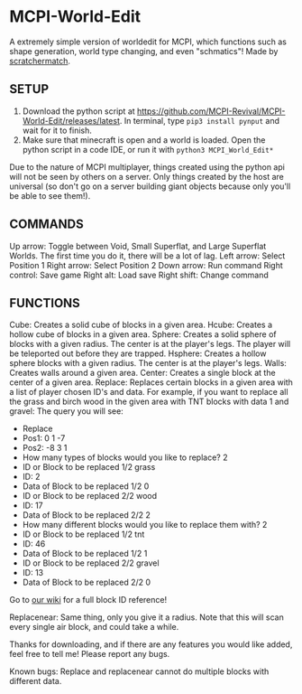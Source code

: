 # MCPI-World-Edit
A extremely simple version of worldedit for MCPI, which functions such as shape generation, world type changing, and even "schmatics"! Made by [scratchermatch](https://github.com/scratchermatch).

## SETUP
1) Download the python script at https://github.com/MCPI-Revival/MCPI-World-Edit/releases/latest. In terminal, type `pip3 install pynput` and wait for it to finish.
2) Make sure that minecraft is open and a world is loaded. Open the python script in a code IDE, or run it with `python3 MCPI_World_Edit*`

Due to the nature of MCPI multiplayer, things created using the python api will not be seen by others on a server.
Only things created by the host are universal (so don't go on a server building giant objects because only you'll be able to see them!).

## COMMANDS
Up arrow: Toggle between Void, Small Superflat, and Large Superflat Worlds.
The first time you do it, there will be a lot of lag.
Left arrow: Select Position 1
Right arrow: Select Position 2
Down arrow: Run command
Right control: Save game
Right alt: Load save
Right shift: Change command

## FUNCTIONS
Cube: Creates a solid cube of blocks in a given area.
Hcube: Creates a hollow cube of blocks in a given area.
Sphere: Creates a solid sphere of blocks with a given radius. The center is at the player's legs. The player will be teleported out before they are trapped.
Hsphere: Creates a hollow sphere blocks with a given radius. The center is at the player's legs.
Walls: Creates walls around a given area.
Center: Creates a single block at the center of a given area.
Replace: Replaces certain blocks in a given area with a list of player chosen ID's and data. 
For example, if you want to replace all the grass and birch wood in the given area with TNT blocks with data 1 and gravel:
The query you will see:
- Replace
- Pos1:  0   1   -7
- Pos2:  -8   3   1
- How many types of blocks would you like to replace? 2
- ID or Block to be replaced 1/2 grass
- ID:  2
- Data of Block to be replaced 1/2 0
- ID or Block to be replaced 2/2 wood
- ID:  17
- Data of Block to be replaced 2/2 2
- How many different blocks would you like to replace them with? 2
- ID or Block to be replaced 1/2 tnt
- ID:  46
- Data of Block to be replaced 1/2 1
- ID or Block to be replaced 2/2 gravel
- ID:  13
- Data of Block to be replaced 2/2 0

Go to [our wiki](https://wiki.mcpirevival.tk/wiki/Minecraft:_Pi_Edition_block_list) for a full block ID reference!

Replacenear: Same thing, only you give it a radius. Note that this will scan every single air block, and could take a while.

Thanks for downloading, and if there are any features you would like added, feel free to tell me!
Please report any bugs.

Known bugs:
Replace and replacenear cannot do multiple blocks with different data.
